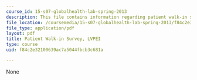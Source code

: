 ```yaml
---
course_id: 15-s07-globalhealth-lab-spring-2013
description: This file contains information regarding patient walk-in survey.
file_location: /coursemedia/15-s07-globalhealth-lab-spring-2013/f84c2e32100639ac7a5044fbcb3c681a_MIT15_S07S13_pati_walk_lvp.pdf
file_type: application/pdf
layout: pdf
title: Patient Walk-in Survey, LVPEI
type: course
uid: f84c2e32100639ac7a5044fbcb3c681a

---
```

None